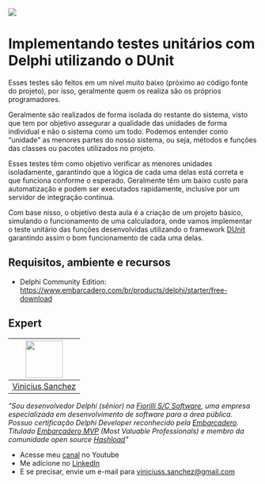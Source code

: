 <img src="https://storage.googleapis.com/golden-wind/experts-club/capa-github.svg" />

# Implementando testes unitários com Delphi utilizando o DUnit

Esses testes são feitos em um nível muito baixo (próximo ao código fonte do projeto), por isso, geralmente quem os realiza são os próprios programadores.

Geralmente são realizados de forma isolada do restante do sistema, visto que tem por objetivo assegurar a qualidade das unidades de forma individual e não o sistema como um todo. Podemos entender como “unidade” as menores partes do nosso sistema, ou seja, métodos e funções das classes ou pacotes utilizados no projeto.

Esses testes têm como objetivo verificar as menores unidades isoladamente, garantindo que a lógica de cada uma delas está correta e que funciona conforme o esperado. Geralmente têm um baixo custo para automatização e podem ser executados rapidamente, inclusive por um servidor de integração contínua.

Com base nisso, o objetivo desta aula é a criação de um projeto básico, simulando o funcionamento de uma calculadora, onde vamos implementar o teste unitário das funções desenvolvidas utilizando o framework [DUnit](http://dunit.sourceforge.net/) garantindo assim o bom funcionamento de cada uma delas.

## Requisitos, ambiente e recursos

* Delphi Community Edition: https://www.embarcadero.com/br/products/delphi/starter/free-download

## Expert

| [<img src="https://github.com/viniciussanchez.png" width="75px;"/>][1] |
| :-: |
|[Vinicius Sanchez][1]|

[1]: https://github.com/viniciussanchez

*"Sou desenvolvedor Delphi (sênior) na [Fiorilli S/C Software](https://fiorilli.com.br/), uma empresa especializada em desenvolvimento de software para a área pública. Possuo certificação Delphi Developer reconhecido pela [Embarcadero](https://www.embarcadero.com/). Titulado [Embarcadero MVP](https://www.embarcadero.com/br/partners/mvp-directory) (Most Valuable Professionals) e membro da comunidade open source [Hashload](https://github.com/HashLoad)"*

* Acesse meu [canal](https://www.youtube.com/channel/UChvY9l3AR7igAKX1TmdpAKw) no Youtube
* Me adicione no [LinkedIn](http://linkedin.com/in/vinicius-sanchez)
* E se precisar, envie um e-mail para viniciuss.sanchez@gmail.com
